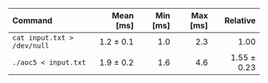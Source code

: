 | Command | Mean [ms] | Min [ms] | Max [ms] | Relative |
|:---|---:|---:|---:|---:|
| `cat input.txt > /dev/null` | 1.2 ± 0.1 | 1.0 | 2.3 | 1.00 |
| `./aoc5 < input.txt` | 1.9 ± 0.2 | 1.6 | 4.6 | 1.55 ± 0.23 |
